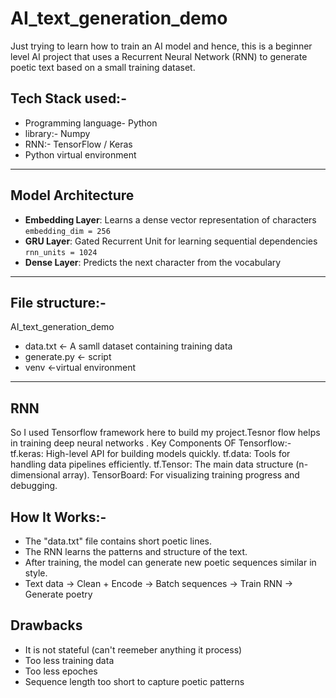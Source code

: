 # AI_text_generation_demo

Just trying to learn how to train an AI model and hence, this is a beginner level AI project that uses a Recurrent Neural Network (RNN) to generate poetic text based on a small training dataset.

## Tech Stack used:-
- Programming language- Python
- library:- Numpy
- RNN:- TensorFlow / Keras
- Python virtual environment

--- 

##  Model Architecture

- **Embedding Layer**: Learns a dense vector representation of characters  
  `embedding_dim = 256`
- **GRU Layer**: Gated Recurrent Unit for learning sequential dependencies  
  `rnn_units = 1024`
- **Dense Layer**: Predicts the next character from the vocabulary

---

## File structure:-
AI_text_generation_demo
- data.txt         <- A samll dataset containing training data
- generate.py      <- script 
- venv              <-virtual environment

---


## RNN

So I used Tensorflow framework here to build my project.Tesnor flow helps in training deep neural networks .
Key Components OF Tensorflow:-
tf.keras: High-level API for building models quickly.
tf.data: Tools for handling data pipelines efficiently.
tf.Tensor: The main data structure (n-dimensional array).
TensorBoard: For visualizing training progress and debugging.

## How It Works:-
- The "data.txt" file contains short poetic lines.
- The RNN learns the patterns and structure of the text.
- After training, the model can generate new poetic sequences similar in style.
- Text data → Clean + Encode → Batch sequences → Train RNN → Generate poetry

## Drawbacks
- It is not stateful (can't reemeber anything it process)
- Too less training data
- Too less epoches
- Sequence length too short to capture poetic patterns 
